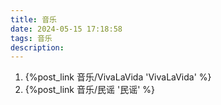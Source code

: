 ```yaml
---
title: 音乐
date: 2024-05-15 17:18:58
tags: 音乐
description:
---
```

1. {%post_link 音乐/VivaLaVida 'VivaLaVida' %}
2. {%post_link 音乐/民谣 '民谣' %}